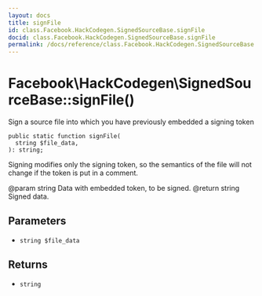 ```yaml
---
layout: docs
title: signFile
id: class.Facebook.HackCodegen.SignedSourceBase.signFile
docid: class.Facebook.HackCodegen.SignedSourceBase.signFile
permalink: /docs/reference/class.Facebook.HackCodegen.SignedSourceBase.signFile/
---
```

# Facebook\\HackCodegen\\SignedSourceBase::signFile()




Sign a source file into which you have previously embedded a signing
token




``` Hack
public static function signFile(
  string $file_data,
): string;
```




Signing modifies only the signing token, so the semantics of
the file will not change if the token is put in a comment.




@param  string  Data with embedded token, to be signed.
@return string  Signed data.




## Parameters




- ` string $file_data `




## Returns




+ ` string `